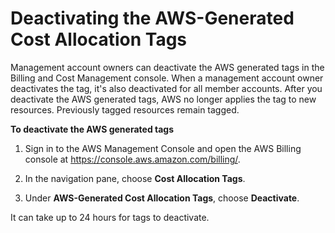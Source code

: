 # Deactivating the AWS\-Generated Cost Allocation Tags<a name="deactivate-built-in-tags"></a>

Management account owners can deactivate the AWS generated tags in the Billing and Cost Management console\. When a management account owner deactivates the tag, it's also deactivated for all member accounts\. After you deactivate the AWS generated tags, AWS no longer applies the tag to new resources\. Previously tagged resources remain tagged\.<a name="deactivate-built-in-tag"></a>

**To deactivate the AWS generated tags**

1. Sign in to the AWS Management Console and open the AWS Billing console at [https://console\.aws\.amazon\.com/billing/](https://console.aws.amazon.com/billing/)\.

1. In the navigation pane, choose **Cost Allocation Tags**\.

1. Under **AWS\-Generated Cost Allocation Tags**, choose **Deactivate**\.

It can take up to 24 hours for tags to deactivate\.